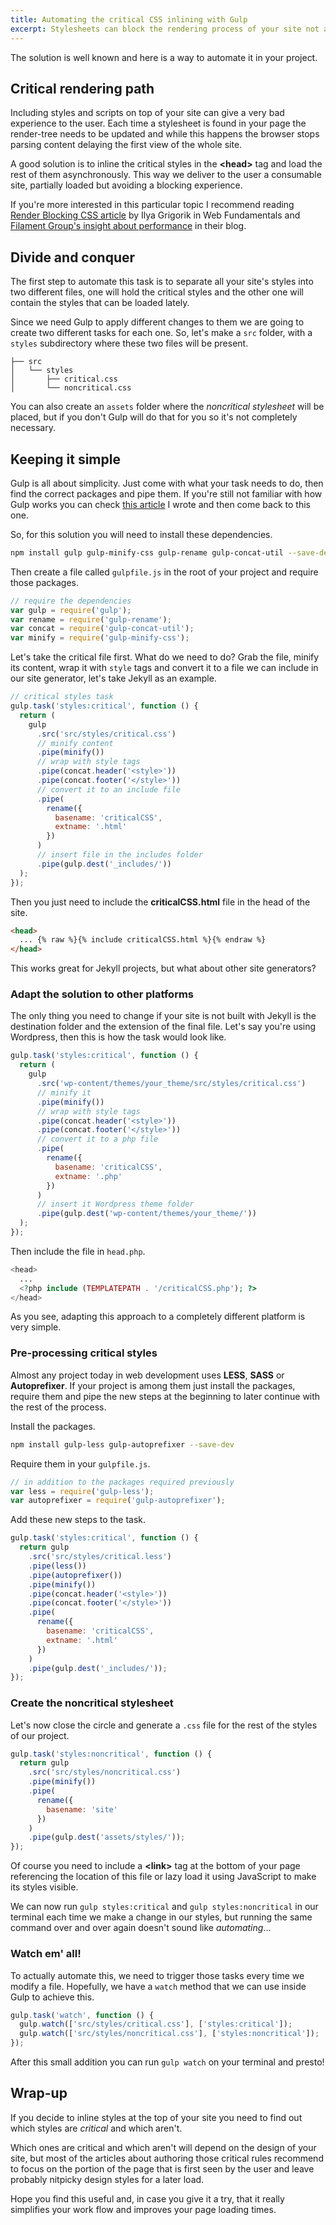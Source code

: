 ```yaml
---
title: Automating the critical CSS inlining with Gulp
excerpt: Stylesheets can block the rendering process of your site not allowing the user to see the content while all the resources are being loaded.
---
```


The solution is well known and here is a way to automate it in your project.

## Critical rendering path

Including styles and scripts on top of your site can give a very bad experience to the user. Each time a stylesheet is found in your page the render-tree needs to be updated and while this happens the browser stops parsing content delaying the first view of the whole site.

A good solution is to inline the critical styles in the **&lt;head&gt;** tag and load the rest of them asynchronously. This way we deliver to the user a consumable site, partially loaded but avoiding a blocking experience.

If you're more interested in this particular topic I recommend reading [Render Blocking CSS article](//developers.google.com/web/fundamentals/performance/critical-rendering-path/render-blocking-css) by Ilya Grigorik in Web Fundamentals and [Filament Group's insight about performance](//www.filamentgroup.com/lab/performance-rwd.html) in their blog.

## Divide and conquer

The first step to automate this task is to separate all your site's styles into two different files, one will hold the critical styles and the other one will contain the styles that can be loaded lately.

Since we need Gulp to apply different changes to them we are going to create two different tasks for each one. So, let's make a `src` folder, with a `styles` subdirectory where these two files will be present.

```
├── src
│	└── styles
│      	├── critical.css
│      	└── noncritical.css
```

You can also create an `assets` folder where the _noncritical stylesheet_ will be placed, but if you don't Gulp will do that for you so it's not completely necessary.

## Keeping it simple

Gulp is all about simplicity. Just come with what your task needs to do, then find the correct packages and pipe them. If you're still not familiar with how Gulp works you can check [this article](//jeremenichelli.github.io/2015/05/using-gulp/) I wrote and then come back to this one.

So, for this solution you will need to install these dependencies.

```bash
npm install gulp gulp-minify-css gulp-rename gulp-concat-util --save-dev
```

Then create a file called `gulpfile.js` in the root of your project and require those packages.

```js
// require the dependencies
var gulp = require('gulp');
var rename = require('gulp-rename');
var concat = require('gulp-concat-util');
var minify = require('gulp-minify-css');
```

Let's take the critical file first. What do we need to do? Grab the file, minify its content, wrap it with `style` tags and convert it to a file we can include in our site generator, let's take Jekyll as an example.

```js
// critical styles task
gulp.task('styles:critical', function () {
  return (
    gulp
      .src('src/styles/critical.css')
      // minify content
      .pipe(minify())
      // wrap with style tags
      .pipe(concat.header('<style>'))
      .pipe(concat.footer('</style>'))
      // convert it to an include file
      .pipe(
        rename({
          basename: 'criticalCSS',
          extname: '.html'
        })
      )
      // insert file in the includes folder
      .pipe(gulp.dest('_includes/'))
  );
});
```

Then you just need to include the **criticalCSS.html** file in the head of the site.

```html
<head>
  ... {% raw %}{% include criticalCSS.html %}{% endraw %}
</head>
```

This works great for Jekyll projects, but what about other site generators?

### Adapt the solution to other platforms

The only thing you need to change if your site is not built with Jekyll is the destination folder and the extension of the final file. Let's say you're using Wordpress, then this is how the task would look like.

```js
gulp.task('styles:critical', function () {
  return (
    gulp
      .src('wp-content/themes/your_theme/src/styles/critical.css')
      // minify it
      .pipe(minify())
      // wrap with style tags
      .pipe(concat.header('<style>'))
      .pipe(concat.footer('</style>'))
      // convert it to a php file
      .pipe(
        rename({
          basename: 'criticalCSS',
          extname: '.php'
        })
      )
      // insert it Wordpress theme folder
      .pipe(gulp.dest('wp-content/themes/your_theme/'))
  );
});
```

Then include the file in `head.php`.

```php
<head>
  ...
  <?php include (TEMPLATEPATH . '/criticalCSS.php'); ?>
</head>
```

As you see, adapting this approach to a completely different platform is very simple.

### Pre-processing critical styles

Almost any project today in web development uses **LESS**, **SASS** or **Autoprefixer**. If your project is among them just install the packages, require them and pipe the new steps at the beginning to later continue with the rest of the process.

Install the packages.

```bash
npm install gulp-less gulp-autoprefixer --save-dev
```

Require them in your `gulpfile.js`.

```js
// in addition to the packages required previously
var less = require('gulp-less');
var autoprefixer = require('gulp-autoprefixer');
```

Add these new steps to the task.

```js
gulp.task('styles:critical', function () {
  return gulp
    .src('src/styles/critical.less')
    .pipe(less())
    .pipe(autoprefixer())
    .pipe(minify())
    .pipe(concat.header('<style>'))
    .pipe(concat.footer('</style>'))
    .pipe(
      rename({
        basename: 'criticalCSS',
        extname: '.html'
      })
    )
    .pipe(gulp.dest('_includes/'));
});
```

### Create the noncritical stylesheet

Let's now close the circle and generate a `.css` file for the rest of the styles of our project.

```js
gulp.task('styles:noncritical', function () {
  return gulp
    .src('src/styles/noncritical.css')
    .pipe(minify())
    .pipe(
      rename({
        basename: 'site'
      })
    )
    .pipe(gulp.dest('assets/styles/'));
});
```

Of course you need to include a **&lt;link&gt;** tag at the bottom of your page referencing the location of this file or lazy load it using JavaScript to make its styles visible.

We can now run `gulp styles:critical` and `gulp styles:noncritical` in our terminal each time we make a change in our styles, but running the same command over and over again doesn't sound like _automating_...

### Watch em' all!

To actually automate this, we need to trigger those tasks every time we modify a file. Hopefully, we have a `watch` method that we can use inside Gulp to achieve this.

```js
gulp.task('watch', function () {
  gulp.watch(['src/styles/critical.css'], ['styles:critical']);
  gulp.watch(['src/styles/noncritical.css'], ['styles:noncritical']);
});
```

After this small addition you can run `gulp watch` on your terminal and presto!

## Wrap-up

If you decide to inline styles at the top of your site you need to find out which styles are _critical_ and which aren't.

Which ones are critical and which aren't will depend on the design of your site, but most of the articles about authoring those critical rules recommend to focus on the portion of the page that is first seen by the user and leave probably nitpicky design styles for a later load.

Hope you find this useful and, in case you give it a try, that it really simplifies your work flow and improves your page loading times.
